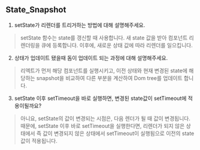 ## State_Snapshot

1. setState가 리렌더를 트리거하는 방법에 대해 설명해주세요.
> setState 함수는 state를 갱신할 때 사용합니다. 새 state 값을 받아 컴포넌트 리렌더링을 큐에 등록합니다. 이후에, 새로운 상태 값에 따라 리렌더를 일으킵니다.

2. 상태가 업데이트 됐을때 돔이 업데이트 되는 과정에 대해 설명해주세요.
> 리엑트가 먼저 해당 컴포넌트를 실행시키고, 이전 상태와 현재 변경된 state에 해당하는 snapshot을 비교하여 다른 부분을 계산하여 Dom tree를 업데이트 합니다.

3. setState 이후 setTimeout을 바로 실행하면, 변경된 state값이 setTimeout에 적용이될까요?
> 아니요, setState의 값이 변경되는 시점은, 다음 렌더가 될 때 값이 변경됩니다. 때문에, setState 이후 바로 setTimeout을 실행한다면, 리렌더가 되지 않은 상태에서 즉 값이 변경되지 않은 상태에서 setTimeout이 실행됨으로 이전의 state값이 적용됩니다.
